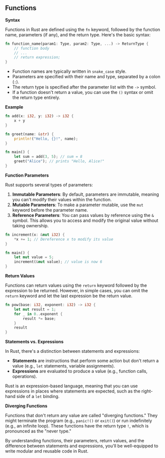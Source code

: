 ## Functions

**Syntax**

Functions in Rust are defined using the `fn` keyword, followed by the function name, parameters (if any), and the return type. Here's the basic syntax:

```rust
fn function_name(param1: Type, param2: Type, ...) -> ReturnType {
    // function body
    // ...
    // return expression;
}
```

- Function names are typically written in `snake_case` style.
- Parameters are specified with their name and type, separated by a colon (`:`).
- The return type is specified after the parameter list with the `->` symbol.
- If a function doesn't return a value, you can use the `()` syntax or omit the return type entirely.

**Example**

```rust
fn add(x: i32, y: i32) -> i32 {
    x + y
}

fn greet(name: &str) {
    println!("Hello, {}!", name);
}

fn main() {
    let sum = add(3, 5); // sum = 8
    greet("Alice"); // prints "Hello, Alice!"
}
```

**Function Parameters**

Rust supports several types of parameters:

1. **Immutable Parameters**: By default, parameters are immutable, meaning you can't modify their values within the function.
2. **Mutable Parameters**: To make a parameter mutable, use the `mut` keyword before the parameter name.
3. **Reference Parameters**: You can pass values by reference using the `&` symbol. This allows you to access and modify the original value without taking ownership.

```rust
fn increment(x: &mut i32) {
    *x += 1; // Dereference x to modify its value
}

fn main() {
    let mut value = 5;
    increment(&mut value); // value is now 6
}
```

**Return Values**

Functions can return values using the `return` keyword followed by the expression to be returned. However, in simple cases, you can omit the `return` keyword and let the last expression be the return value.

```rust
fn pow(base: i32, exponent: i32) -> i32 {
    let mut result = 1;
    for _ in 0..exponent {
        result *= base;
    }
    result
}
```

**Statements vs. Expressions**

In Rust, there's a distinction between statements and expressions:

- **Statements** are instructions that perform some action but don't return a value (e.g., `let` statements, variable assignments).
- **Expressions** are evaluated to produce a value (e.g., function calls, operations).

Rust is an expression-based language, meaning that you can use expressions in places where statements are expected, such as the right-hand side of a `let` binding.

**Diverging Functions**

Functions that don't return any value are called "diverging functions." They might terminate the program (e.g., `panic!()` or `exit()`) or run indefinitely (e.g., an infinite loop). These functions have the return type `!`, which is pronounced as the "never type."

By understanding functions, their parameters, return values, and the difference between statements and expressions, you'll be well-equipped to write modular and reusable code in Rust.
